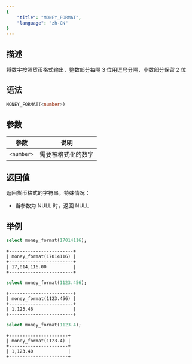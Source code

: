 ```yaml
---
{
    "title": "MONEY_FORMAT",
    "language": "zh-CN"
}
---
```


## 描述

将数字按照货币格式输出，整数部分每隔 3 位用逗号分隔，小数部分保留 2 位

## 语法

```sql
MONEY_FORMAT(<number>)
```

## 参数

| 参数 | 说明 |
| -- | -- |
| `<number>` | 需要被格式化的数字 |

## 返回值

返回货币格式的字符串。特殊情况：

- 当参数为 NULL 时，返回 NULL

## 举例

```sql
select money_format(17014116);
```

```text
+------------------------+
| money_format(17014116) |
+------------------------+
| 17,014,116.00          |
+------------------------+
```

```sql
select money_format(1123.456);
```

```text
+------------------------+
| money_format(1123.456) |
+------------------------+
| 1,123.46               |
+------------------------+
```

```sql
select money_format(1123.4);
```

```text
+----------------------+
| money_format(1123.4) |
+----------------------+
| 1,123.40             |
+----------------------+
```